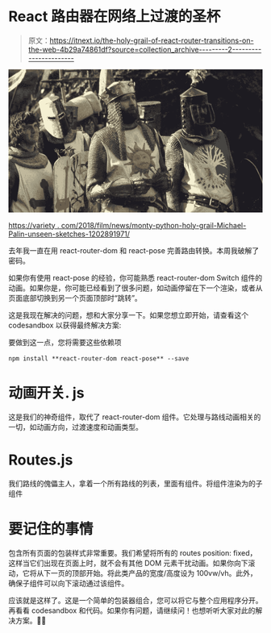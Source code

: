 # React 路由器在网络上过渡的圣杯

> 原文：<https://itnext.io/the-holy-grail-of-react-router-transitions-on-the-web-4b29a74861df?source=collection_archive---------2----------------------->

![](img/617a5f38aa86d601bebf6533f658efb6.png)

[https://variety . com/2018/film/news/monty-python-holy-grail-Michael-Palin-unseen-sketches-1202891971/](https://variety.com/2018/film/news/monty-python-holy-grail-michael-palin-unseen-sketches-1202891971/)

去年我一直在用 react-router-dom 和 react-pose 完善路由转换。本周我破解了密码。

如果你有使用 react-pose 的经验，你可能熟悉 react-router-dom Switch 组件的动画。如果你是，你可能已经看到了很多问题，如动画停留在下一个渲染，或者从页面底部切换到另一个页面顶部时“跳转”。

这是我现在解决的问题，想和大家分享一下。如果您想立即开始，请查看这个 codesandbox 以获得最终解决方案:

要做到这一点，您将需要这些依赖项

```
npm install **react-router-dom react-pose** --save
```

# 动画开关. js

这是我们的神奇组件，取代了 react-router-dom <switch>组件。它处理与路线动画相关的一切，如动画方向，过渡速度和动画类型。</switch>

# Routes.js

我们路线的傀儡主人，拿着一个所有路线的列表，里面有组件。将<route>组件渲染为<animatedswitch>的子组件</animatedswitch></route>

# 要记住的事情

包含所有页面的包装样式非常重要。我们希望将所有的 routes position: fixed，这样当它们出现在页面上时，就不会有其他 DOM 元素干扰动画。如果你向下滚动，它将从下一页的顶部开始。将此类产品的宽度/高度设为 100vw/vh。此外，确保子组件可以向下滚动通过该组件。

应该就是这样了。这是一个简单的包装器组合，您可以将它与整个应用程序分开。再看看 codesandbox 和代码。如果你有问题，请继续问！也想听听大家对此的解决方案。🐱‍👤